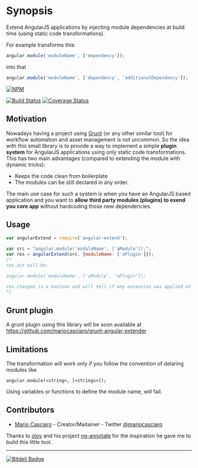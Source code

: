 # Synopsis

Extend AngularJS applications by injecting module dependencies  at build time (using static code transformations).

For example transforms this:
```javascript
angular.module('moduleName', ['dependency']);
```

into that

```javascript
angular.module('moduleName', ['dependency', 'additionalDependency']);
```

[![NPM](https://nodei.co/npm/angular-extender.png?downloads=true)](https://nodei.co/npm/angular-extender/)

[![Build Status](https://travis-ci.org/mariocasciaro/angular-extender.png)](https://travis-ci.org/mariocasciaro/angular-extender)
[![Coverage Status](https://coveralls.io/repos/mariocasciaro/angular-extender/badge.png)](https://coveralls.io/r/mariocasciaro/angular-extender)

## Motivation

Nowadays having a project using [Grunt](http://gruntjs.com/) (or any other similar tool) for workflow automation and asset management is not uncommon. So the idea with this small library is to provide a way to implement a simple **plugin system** for AngularJS applications using only static code transformations. This has two main advantages (compared to extending the module with dynamic tricks):
* Keeps the code clean from boilerplate
* The modules can be still declared in any order.

The main use case for such a system is when you have an AngularJS based application and you want to **allow third party modules (plugins) to exend you core app** without hardcoding those new dependencies. 

## Usage

```javascript
var angularExtend = require('angular-extend');

var src = "angular.module('moduleName', ['aModule']);";
var res = angularExtend(src, {moduleName: ['aPlugin']});
/*
res.out will be:

angular.module('moduleName', ['aModule', "aPlugin"]);

res.changed is a boolean and will tell if any extension was applied at all.
*/
```

## Grunt plugin

A grunt plugin using this library will be soon available at https://github.com/mariocasciaro/grunt-angular-extender

## Limitations

The transformation will work only if you follow the convention of delaring modules like
```
angular.module(<string>, [<strings>]);
```
Using variables or functions to define the module name, will fail.

## Contributors

* [Mario Casciaro](https://github.com/mariocasciaro) - Creator/Maitainer - Twitter [@mariocasciaro](https://twitter.com/mariocasciaro)

Thanks to [olov](https://github.com/olov) and his project [ng-annotate](https://github.com/olov/ng-annotate) for the 
inspiration he gave me to build this little tool.

-----

[![Bitdeli Badge](https://d2weczhvl823v0.cloudfront.net/mariocasciaro/angular-extender/trend.png)](https://bitdeli.com/free "Bitdeli Badge")